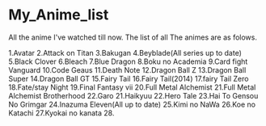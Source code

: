 # My_Anime_list
All the anime I've watched till now.
The list of all The animes are as folows.

1.Avatar
2.Attack on Titan
3.Bakugan
4.Beyblade(All series up to date)
5.Black Clover
6.Bleach
7.Blue Dragon
8.Boku no Academia
9.Card fight Vanguard
10.Code Geaus
11.Death Note
12.Dragon Ball Z
13.Dragon Ball Super
14.Dragon Ball GT
15.Fairy Tail
16.Fairy Tail(2014)
17.fairy Tail Zero
18.Fate/stay Night
19.Final Fantasy vii
20.Full Metal Alchemist
21.Full Metal Alchemist Brotherhood
22.Garo
21.Haikyuu
22.Hero Tale
23.Hai To Gensou No Grimgar
24.Inazuma Eleven(All up to date)
25.Kimi no NaWa
26.Koe no Katachi
27.Kyokai no kanata
28.
